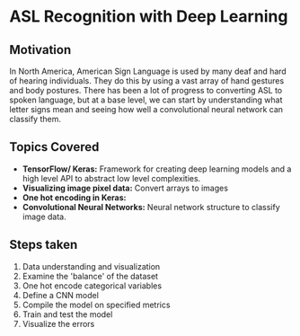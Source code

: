 # ASL Recognition with Deep Learning
## Motivation
In North America, American Sign Language is used by many deaf and hard of hearing individuals. They do this by using a vast array of hand gestures and body postures. There has been a lot of progress to converting ASL to spoken language, but at a base level, we can start by understanding what letter signs mean and seeing how well a convolutional neural network can classify them.

## Topics Covered

* **TensorFlow/ Keras:** Framework for creating deep learning models and a high level API to abstract low level complexities.
* **Visualizing image pixel data:** Convert arrays to images
* **One hot encoding in Keras:**
* **Convolutional Neural Networks:** Neural network structure to classify image data.

## Steps taken

1. Data understanding and visualization
2. Examine the 'balance' of the dataset
3. One hot encode categorical variables
4. Define a CNN model
5. Compile the model on specified metrics
6. Train and test the model
7. Visualize the errors
